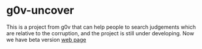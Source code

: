 # g0v-uncover

This is a project from g0v that can help people to search judgements which are relative to the corruption, and the project is still under developing.
Now we have beta version [web page](http://g0v-uncover.herokuapp.com)
